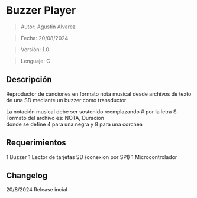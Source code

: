 # Buzzer Player

>Autor: Agustin Alvarez

>Fecha: 20/08/2024

>Versión: 1.0

>Lenguaje: C


## Descripción

Reproductor de canciones en formato nota musical desde archivos de texto de una SD mediante un buzzer como transductor

La notación musical debe ser sostenido reemplazando # por la letra S. 
Formato del archivo es: NOTA, Duracion  
donde se define 4 para una negra y 8 para una corchea

## Requerimientos
1 Buzzer
1 Lector de tarjetas SD (conexion por SPI)
1 Microcontrolador 

## Changelog
20/8/2024	Release incial